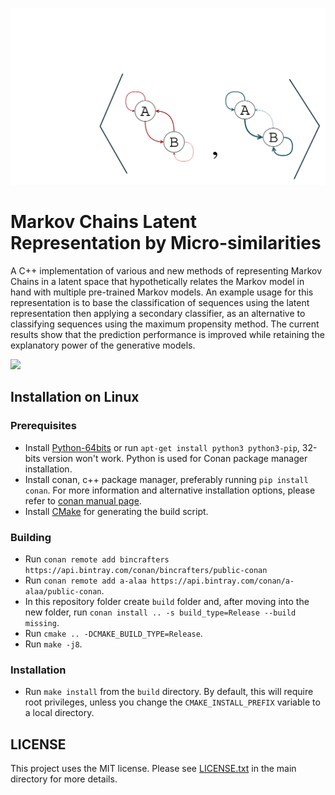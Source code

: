 ![](mcms.svg)

# Markov Chains Latent Representation by Micro-similarities

A C++ implementation of various and new methods of representing Markov Chains in a latent space that hypothetically relates the Markov model in hand with multiple pre-trained Markov models. An example usage for this representation is to base the classification of sequences using the latent representation then applying a secondary classifier, as an alternative to classifying sequences using the maximum propensity method. The current results show that the prediction performance is improved while retaining the explanatory power of the generative models.

![](mcprojection.svg)

## Installation on Linux

### Prerequisites

- Install [Python-64bits](https://www.python.org/downloads) or run `apt-get install python3 python3-pip`, 32-bits version won't work. Python is used for Conan package manager installation.
- Install conan, c++ package manager, preferably running `pip install conan`. For more information and alternative installation options, please refer to [conan manual page](http://docs.conan.io/en/latest/installation.html).
- Install [CMake](https://cmake.org/) for generating the build script.

### Building

- Run `conan remote add bincrafters https://api.bintray.com/conan/bincrafters/public-conan`
- Run `conan remote add a-alaa https://api.bintray.com/conan/a-alaa/public-conan`.
- In this repository folder create `build` folder and, after moving into the new folder, run `conan install .. -s build_type=Release --build missing`.
- Run `cmake .. -DCMAKE_BUILD_TYPE=Release`.
- Run `make -j8`.

### Installation

- Run `make install` from the `build` directory. By default, this will require root privileges, unless you change the `CMAKE_INSTALL_PREFIX` variable to a local directory.

## LICENSE

This project uses the MIT license. Please see [LICENSE.txt](LICENSE.txt) in the main directory for more details.